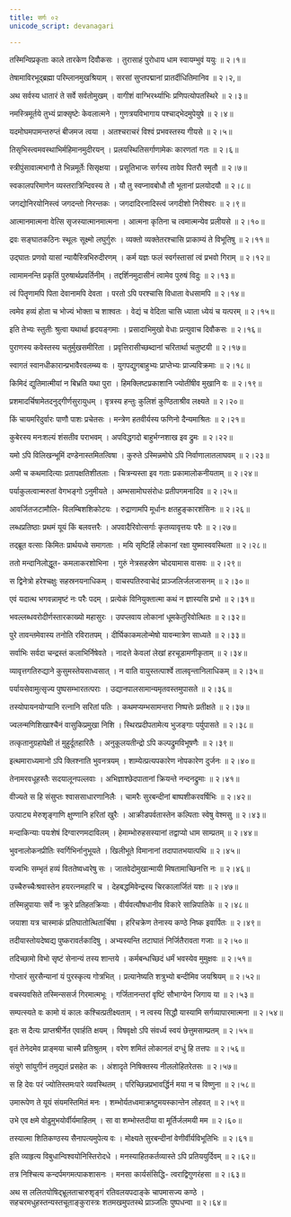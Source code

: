 ```yaml
---
title: सर्गः ०२
unicode_script: devanagari

---
```


<div class="audioEmbed" caption="वेदभूमिपाठः" src="https://archive .org/download/kuMArasambhava-mUlam-vedabhoomi.org/KumaraSambhava-Sarga02-1to10.mp3"></div>

तस्मिन्विप्रकृताः काले तारकेण दिवौकसः ।
तुरासाहं पुरोधाय धाम स्वायम्भुवं ययुः ॥ २।१॥

तेषामाविरभूद्ब्रह्मा परिम्लानमुखश्रियाम् ।
सरसां सुप्तपद्मानां प्रातर्दीधितिमानिव ॥ २।२,॥

अथ सर्वस्य धातारं ते सर्वे सर्वतोमुखम् ।
वागीशं वाग्भिरर्थ्याभिः प्रणिपत्योपतस्थिरे ॥ २।३॥

नमस्त्रिमूर्तये तुभ्यं प्राक्सृष्टेः केवलात्मने ।
गुणत्रयविभागाय पश्चाद्भेदमुपेयुषे ॥ २।४॥

यदमोघमपामन्तरुप्तं बीजमज त्वया ।
अतश्चराचरं विश्वं प्रभवस्तस्य गीयसे ॥ २।५॥

तिसृभिस्त्वमवस्थाभिर्महिमानमुदीरयन् ।
प्रलयस्थितिसर्गाणामेकः कारणतां गतः ॥ २।६॥

स्त्रीपुंसावात्मभागौ ते भिन्नमूर्तेः सिसृक्षया ।
प्रसूतिभाजः सर्गस्य तावेव पितरौ स्मृतौ ॥ २।७॥

स्वकालपरिमाणेन व्यस्तरात्रिन्दिवस्य ते ।
यौ तु स्वप्नावबोधौ तौ भूतानां प्रलयोदयौ ॥ २।८॥

जगद्योनिरयोनिस्त्वं जगदन्तो निरन्तकः ।
जगदादिरनादिस्त्वं जगदीशो निरीश्वरः ॥ २।९॥

आत्मानमात्मना वेत्सि सृजस्यात्मानमात्मना ।
आत्मना कृतिना च त्वमात्मन्येव प्रलीयसे ॥ २।१०॥

<div class="audioEmbed" caption="वेदभूमिपाठः" src="https://archive .org/download/kuMArasambhava-mUlam-vedabhoomi.org/KumaraSambhava-Sarga02-11to25.mp3"></div>

द्रवः सङ्घातकठिनः स्थूलः सूक्ष्मो लघुर्गुरुः ।
व्यक्तो व्यक्तेतरश्चासि प्राकाम्यं ते विभूतिषु ॥ २।११॥

उद्घातः प्रणवो यासां न्यायैस्त्रिभिरुदीरणम् ।
कर्म यज्ञः फलं स्वर्गस्तासां त्वं प्रभवो गिराम् ॥ २।१२॥

त्वामामनन्ति प्रकृतिं पुरुषार्थप्रवर्तिनीम् ।
तद्दर्शिनमुदासीनं त्वामेव पुरुषं विदुः ॥ २।१३॥

त्वं पितॄणामपि पिता देवानामपि देवता ।
परतो ऽपि परश्चासि विधाता वेधसामपि ॥ २।१४॥

त्वमेव हव्यं होता च भोज्यं भोक्ता च शाश्वतः ।
वेद्यं च वेदिता चासि ध्याता ध्येयं च यत्परम् ॥ २।१५॥

इति तेभ्यः स्तुतीः श्रुत्वा यथार्था हृदयङ्गमाः ।
प्रसादाभिमुखो वेधाः प्रत्युवाच दिवौकसः ॥ २।१६॥

पुराणस्य कवेस्तस्य चतुर्मुखसमीरिता ।
प्रवृत्तिरासीच्छब्दानां चरितार्था चतुष्टयी ॥ २।१७॥

स्वागतं स्वानधीकारान्प्रभावैरवलम्ब्य वः ।
युगपद्युगबाहुभ्यः प्राप्तेभ्यः प्राज्यविक्रमाः ॥ २।१८॥

किमिदं द्युतिमात्मीयां न बिभ्रति यथा पुरा ।
हिमक्लिष्टप्रकाशानि ज्योतींषीव मुखानि वः ॥ २।१९॥

प्रशमादर्चिषामेतदनुद्गीर्णसुरायुधम् ।
वृत्रस्य हन्तुः कुलिशं कुण्ठिताश्रीव लक्ष्यते ॥ २।२०॥

किं चायमरिदुर्वारः पाणौ पाशः प्रचेतसः ।
मन्त्रेण हतवीर्यस्य फणिनो दैन्यमाश्रितः ॥ २।२१॥

कुबेरस्य मनःशल्यं शंसतीव पराभवम् ।
अपविद्धगदो बाहुर्भग्नशाख इव द्रुमः ॥ २।२२॥

यमो ऽपि विलिखन्भूमिं दण्डेनास्तमितत्विषा ।
कुरुते ऽस्मिन्नमोघे ऽपि निर्वाणालातलाघवम् ॥ २।२३॥

अमी च कथमादित्याः प्रतापक्षतिशीतलाः ।
चित्रन्यस्ता इव गताः प्रकामालोकनीयताम् ॥ २।२४॥

पर्याकुलत्वान्मरुतां वेगभङ्गो ऽनुमीयते ।
अम्भसामोघसंरोधः प्रतीपगमनादिव ॥ २।२५॥

<div class="audioEmbed" caption="वेदभूमिपाठः" src="https://archive .org/download/kuMArasambhava-mUlam-vedabhoomi.org/KumaraSambhava-Sarga02-26to45.mp3"></div>

आवर्जितजटामौलि- विलम्बिशशिकोटयः ।
रुद्राणामपि मूर्धानः क्षतहुङ्कारशंसिनः ॥ २।२६॥

लब्धप्रतिष्ठाः प्रथमं यूयं किं बलवत्तरैः ।
अपवादैरिवोत्सर्गाः कृतव्यावृत्तयः परैः ॥ २।२७॥

तद्ब्रूत वत्साः किमितः प्रार्थयध्वे समागताः ।
मयि सृष्टिर्हि लोकानां रक्षा युष्मास्ववस्थिता ॥ २।२८॥

ततो मन्दानिलोद्धूत- कमलाकरशोभिना ।
गुरुं नेत्रसहस्रेण चोदयामास वासवः ॥ २।२९॥

स द्विनेत्रो हरेश्चक्षुः सहस्रनयनाधिकम् ।
वाचस्पतिरुवाचेदं प्राञ्जलिर्जलजासनम् ॥ २।३०॥

एवं यदात्थ भगवन्नामृष्टं नः परैः पदम् ।
प्रत्येकं विनियुक्तात्मा कथं न ज्ञास्यसि प्रभो ॥ २।३१॥

भवल्लब्धवरोदीर्णस्तारकाख्यो महासुरः ।
उपप्लवाय लोकानां धूमकेतुरिवोत्थितः ॥ २।३२॥

पुरे तावन्तमेवास्य तनोति रविरातपम् ।
दीर्घिकाकमलोन्मेषो यावन्मात्रेण साध्यते ॥ २।३३॥

सर्वाभिः सर्वदा चन्द्रस्तं कलाभिर्निषेवते ।
नादत्ते केवलां लेखां हरचूडामणीकृताम् ॥ २।३४॥

व्यावृत्तगतिरुद्याने कुसुमस्तेयसाध्वसात् ।
न वाति वायुस्तत्पार्श्वे तालवृन्तानिलाधिकम् ॥ २।३५॥

पर्यायसेवामुत्सृज्य पुष्पसम्भारतत्पराः ।
उद्यानपालसामान्यमृतवस्तमुपासते ॥ २।३६॥

तस्योपायनयोग्यानि रत्नानि सरितां पतिः ।
कथमप्यम्भसामन्तरा निष्पत्तेः प्रतीक्षते ॥ २।३७॥

ज्वलन्मणिशिखाश्चैनं वासुकिप्रमुखा निशि ।
स्थिरप्रदीपतामेत्य भुजङ्गाः पर्युपासते ॥ २।३८॥

तत्कृतानुग्रहापेक्षी तं मुहुर्दूतहारितैः ।
अनुकूलयतीन्द्रो ऽपि कल्पद्रुमविभूषणैः ॥ २।३९॥

इत्थमाराध्यमानो ऽपि क्लिश्नाति भुवनत्रयम् ।
शाम्येत्प्रत्यपकारेण नोपकारेण दुर्जनः ॥ २।४०॥

तेनामरवधूहस्तैः सदयालूनपल्लवाः ।
अभिज्ञाश्छेदपातानां क्रियन्ते नन्दनद्रुमाः ॥ २।४१॥

वीज्यते स हि संसुप्तः श्वाससाधारणानिलैः ।
चामरैः सुरबन्दीनां बाष्पशीकरवर्षिभिः ॥ २।४२॥

उत्पाट्य मेरुश‍ृङ्गाणि क्षुण्णानि हरितां खुरैः ।
आक्रीडपर्वतास्तेन कल्पिताः स्वेषु वेश्मसु ॥ २।४३॥

मन्दाकिन्याः पयःशेषं दिग्वारणमदाविलम् ।
हेमाम्भोरुहसस्यानां तद्वाप्यो धाम साम्प्रतम् ॥ २।४४॥

भुवनालोकनप्रीतिः स्वर्गिभिर्नानुभूयते ।
खिलीभूते विमानानां तदापातभयात्पथि ॥ २।४५॥

<div class="audioEmbed" caption="वेदभूमिपाठः" src="https://archive .org/download/kuMArasambhava-mUlam-vedabhoomi.org/KumaraSambhava-Sarga02-46to64.mp3"></div>

यज्वभिः सम्भृतं हव्यं विततेष्वध्वरेषु सः ।
जातवेदोमुखान्मायी मिषतामाच्छिनत्ति नः ॥ २।४६॥

उच्चैरुच्चैःश्रवास्तेन हयरत्नमहारि च ।
देहबद्धमिवेन्द्रस्य चिरकालार्जितं यशः ॥ २।४७॥

तस्मिन्नुपायाः सर्वे नः क्रूरे प्रतिहतक्रियाः ।
वीर्यवत्यौषधानीव विकारे सान्निपातिके ॥ २।४८॥

जयाशा यत्र चास्माकं प्रतिघातोत्थितार्चिषा ।
हरिचक्रेण तेनास्य कण्ठे निष्क इवार्पितः ॥ २।४९॥

तदीयास्तोयदेष्वद्य पुष्करावर्तकादिषु ।
अभ्यस्यन्ति तटाघातं निर्जितैरावता गजाः ॥ २।५०॥

तदिच्छामो विभो सृष्टं सेनान्यं तस्य शान्तये ।
कर्मबन्धच्छिदं धर्मं भवस्येव मुमुक्षवः ॥ २।५१॥

गोप्तारं सुरसैन्यानां यं पुरस्कृत्य गोत्रभित् ।
प्रत्यानेष्यति शत्रुभ्यो बन्दीमिव जयश्रियम् ॥ २।५२॥

वचस्यवसिते तस्मिन्ससर्ज गिरमात्मभूः ।
गर्जितानन्तरां वृष्टिं सौभाग्येन जिगाय या ॥ २।५३॥

सम्पत्स्यते वः कामो यं कालः कश्चित्प्रतीक्ष्यताम् ।
न त्वस्य सिद्धौ यास्यामि सर्गव्यापारमात्मना ॥ २।५४॥

इतः स दैत्यः प्राप्तश्रीर्नेत एवार्हति क्षयम् ।
विषवृक्षो ऽपि संवर्ध्य स्वयं छेत्तुमसाम्प्रतम् ॥ २।५५॥

वृतं तेनेदमेव प्राङ्मया चास्मै प्रतिश्रुतम् ।
वरेण शमितं लोकानलं दग्धुं हि तत्तपः ॥ २।५६॥

संयुगे सांयुगीनं तमुद्यतं प्रसहेत कः ।
अंशादृते निषिक्तस्य नीललोहितरेतसः ॥ २।५७॥

स हि देवः परं ज्योतिस्तमःपारे व्यवस्थितम् ।
परिच्छिन्नप्रभावर्द्धिर्न मया न च विष्णुना ॥ २।५८॥

उमारूपेण ते यूयं संयमस्तिमितं मनः ।
शम्भोर्यतध्वमाक्रष्टुमयस्कान्तेन लोहवत् ॥ २।५९॥

उभे एव क्षमे वोढुमुभयोर्वीर्यमाहितम् ।
सा वा शम्भोस्तदीया वा मूर्तिर्जलमयी मम ॥ २।६०॥

तस्यात्मा शितिकण्ठस्य सैनापत्यमुपेत्य वः ।
मोक्ष्यते सुरबन्दीनां वेणीर्वीर्यविभूतिभिः ॥ २।६१॥

इति व्याहृत्य विबुधान्विश्वयोनिस्तिरोदधे ।
मनस्याहितकर्तव्यास्ते ऽपि प्रतिययुर्दिवम् ॥ २।६२॥

तत्र निश्चित्य कन्दर्पमगमत्पाकशासनः ।
मनसा कार्यसंसिद्धि- त्वराद्विगुणरंहसा ॥ २।६३॥

अथ स ललितयोषिद्भ्रूलताचारुश‍ृङ्गं
रतिवलयपदाङ्के चापमासज्य कण्ठे ।
सहचरमधुहस्तन्यस्तचूताङ्कुरास्त्रः
शतमखमुपतस्थे प्राञ्जलिः पुष्पधन्वा ॥ २।६४॥
